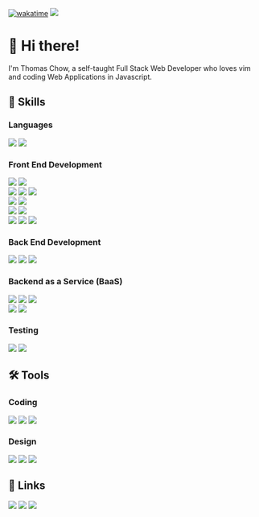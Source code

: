 [![wakatime](https://wakatime.com/badge/user/82bf4fbd-689b-4624-a70b-6072222fdd27.svg)](https://wakatime.com/@82bf4fbd-689b-4624-a70b-6072222fdd27)
![](https://www.codewars.com/users/tomwf/badges/micro)
# 👋 Hi there!

I'm Thomas Chow, a self-taught Full Stack Web Developer who loves vim and coding Web Applications in Javascript.

## 🌱 Skills

### Languages
![](https://img.shields.io/badge/JAVASCRIPT-555555?logo=Javascript&logoColor=F7DF1E&style=for-the-badge)
![](https://img.shields.io/badge/PYTHON-3776AB?logo=Python&logoColor=white&style=for-the-badge)

### Front End Development
![](https://img.shields.io/badge/SVELTE-FF3E00?logo=Svelte&logoColor=white&style=for-the-badge)
![](https://img.shields.io/badge/VUE.JS-4FC08D?logo=Vue.js&logoColor=white&style=for-the-badge)  
![](https://img.shields.io/badge/NEXT.JS-000000?logo=Next.js&logoColor=white&style=for-the-badge)
![](https://img.shields.io/badge/REACT-555555?logo=React&logoColor=61DAFB&style=for-the-badge)
![](https://img.shields.io/badge/JQUERY-0769AD?logo=jQuery&logoColor=white&style=for-the-badge)  
![](https://img.shields.io/badge/CHAKRA%20UI-319795?logo=Chakra%20UI&logoColor=white&style=for-the-badge)
![](https://img.shields.io/badge/MATERIAL%20UI-007FFF?logo=MUI&logoColor=white&style=for-the-badge)  
![](https://img.shields.io/badge/TAILWIND%20CSS-06B6D4?logo=Tailwind%20CSS&logoColor=white&style=for-the-badge)
![](https://img.shields.io/badge/SASS-CC6699?logo=Sass&logoColor=white&style=for-the-badge)  
![](https://img.shields.io/badge/D3.JS-F9A03C?logo=D3.js&logoColor=white&style=for-the-badge)
![](https://img.shields.io/badge/HTML-E34F26?logo=HTML5&logoColor=white&style=for-the-badge)
![](https://img.shields.io/badge/CSS-1572B6?logo=CSS3&logoColor=white&style=for-the-badge)

### Back End Development
![](https://img.shields.io/badge/NODE.JS-339933?logo=Node.js&logoColor=white&style=for-the-badge)
![](https://img.shields.io/badge/EXPRESS-000000?logo=Express&logoColor=white&style=for-the-badge)
![](https://img.shields.io/badge/POSTMAN-FF6C37?logo=Postman&logoColor=white&style=for-the-badge)

### Backend as a Service (BaaS)
![](https://img.shields.io/badge/HEROKU-430098?logo=Heroku&logoColor=white&style=for-the-badge)
![](https://img.shields.io/badge/NETLIFY-00C7B7?logo=Netlify&logoColor=white&style=for-the-badge)
![](https://img.shields.io/badge/VERCEL-000000?logo=Vercel&logoColor=white&style=for-the-badge)  
![](https://img.shields.io/badge/MONGODB-47A248?logo=MongoDB&logoColor=white&style=for-the-badge)
![](https://img.shields.io/badge/FIREBASE-555555?logo=Firebase&logoColor=FFCA28&style=for-the-badge)

### Testing
![](https://img.shields.io/badge/MOCHA-8D6748?logo=Mocha&logoColor=white&style=for-the-badge)
![](https://img.shields.io/badge/CHAI-A30701?logo=Chai&logoColor=white&style=for-the-badge)


## 🛠 Tools

### Coding
![](https://img.shields.io/badge/ITERM2-000000?logo=iTerm2&logoColor=white&style=for-the-badge)
![](https://img.shields.io/badge/VIM-019733?logo=Vim&logoColor=white&style=for-the-badge)
![](https://img.shields.io/badge/TMUX-1BB91F?logo=tmux&logoColor=white&style=for-the-badge)

### Design
![](https://img.shields.io/badge/INKSCAPE-000000?logo=Inkscape&logoColor=white&style=for-the-badge)
![](https://img.shields.io/badge/FIGMA-F24E1E?logo=Figma&logoColor=white&style=for-the-badge)
![](https://img.shields.io/badge/CANVA-00C4CC?logo=Canva&logoColor=white&style=for-the-badge)

## 🔗 Links
[![](https://img.shields.io/badge/GMAIL-EA4335?logo=Gmail&logoColor=white&style=for-the-badge)](mailto:tomwf.chow@gmail.com)
[![](https://img.shields.io/badge/LINKEDIN-0A66C2?logo=LinkedIn&logoColor=white&style=for-the-badge)](https://www.linkedin.com/in/thomas-chow-68764530)
[![](https://img.shields.io/badge/TWITTER-1DA1F2?logo=Twitter&logoColor=white&style=for-the-badge)](https://www.twitter.com/tomwf_)

<!---
tomwf/tomwf is a ✨ special ✨ repository because its `README.md` (this file) appears on your GitHub profile.
You can click the Preview link to take a look at your changes.
--->
